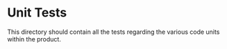 # Unit Tests

This directory should contain all the tests regarding the various code units within the product.
